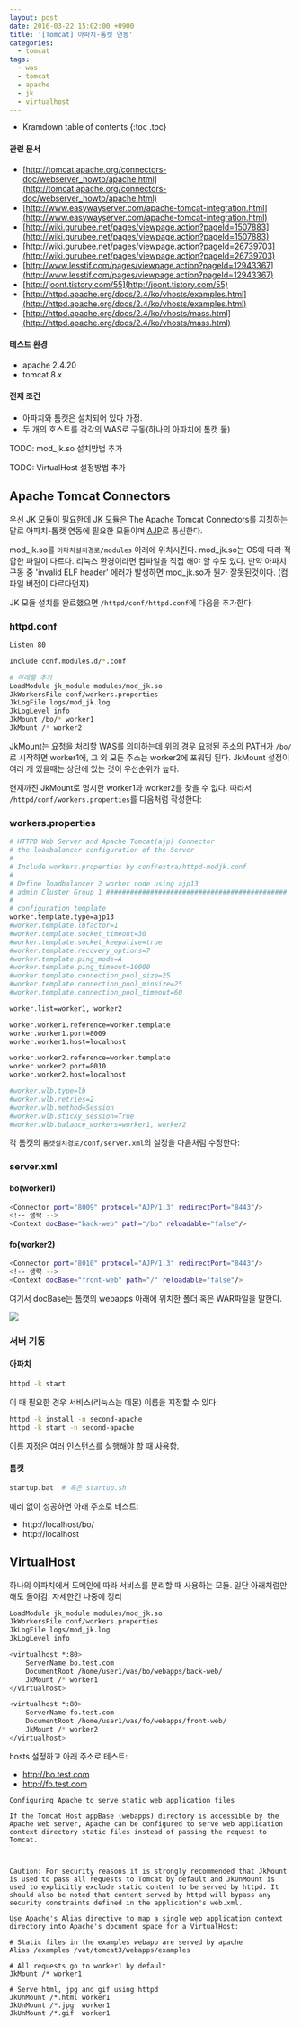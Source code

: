 ```yaml
---
layout: post
date: 2016-03-22 15:02:00 +0900
title: '[Tomcat] 아파치-톰캣 연동'
categories:
  - tomcat
tags:
  - was
  - tomcat
  - apache
  - jk
  - virtualhost
---
```


* Kramdown table of contents
{:toc .toc}

#### 관련 문서

- [http://tomcat.apache.org/connectors-doc/webserver_howto/apache.html](http://tomcat.apache.org/connectors-doc/webserver_howto/apache.html)
- [http://www.easywayserver.com/apache-tomcat-integration.html](http://www.easywayserver.com/apache-tomcat-integration.html)
- [http://wiki.gurubee.net/pages/viewpage.action?pageId=1507883](http://wiki.gurubee.net/pages/viewpage.action?pageId=1507883)
- [http://wiki.gurubee.net/pages/viewpage.action?pageId=26739703](http://wiki.gurubee.net/pages/viewpage.action?pageId=26739703)
- [http://www.lesstif.com/pages/viewpage.action?pageId=12943367](http://www.lesstif.com/pages/viewpage.action?pageId=12943367)
- [http://joont.tistory.com/55](http://joont.tistory.com/55)
- [http://httpd.apache.org/docs/2.4/ko/vhosts/examples.html](http://httpd.apache.org/docs/2.4/ko/vhosts/examples.html)
- [http://httpd.apache.org/docs/2.4/ko/vhosts/mass.html](http://httpd.apache.org/docs/2.4/ko/vhosts/mass.html)

#### 테스트 환경

- apache 2.4.20
- tomcat 8.x

#### 전제 조건

- 아파치와 톰캣은 설치되어 있다 가정.
- 두 개의 호스트를 각각의 WAS로 구동(하나의 아파치에 톰캣 둘)

TODO: mod_jk.so 설치방법 추가

TODO: VirtualHost 설정방법 추가

## Apache Tomcat Connectors

우선 JK 모듈이 필요한데 JK 모듈은 The Apache Tomcat Connectors를 지칭하는 말로 아파치-톰캣 연동에 필요한 모듈이며 [AJP](https://en.wikipedia.org/wiki/Apache_JServ_Protocol)로 통신한다.

mod_jk.so를 `아파치설치경로/modules` 아래에 위치시킨다. mod_jk.so는 OS에 따라 적합한 파일이 다르다. 리눅스 환경이라면 컴파일을 직접 해야 할 수도 있다. 만약 아파치 구동 중 'invalid ELF header' 에러가 발생하면 mod_jk.so가 뭔가 잘못된것이다. (컴파일 버전이 다르다던지)

JK 모듈 설치를 완료했으면 `/httpd/conf/httpd.conf`에 다음을 추가한다:

### httpd.conf

```bash
Listen 80

Include conf.modules.d/*.conf

# 아래를 추가
LoadModule jk_module modules/mod_jk.so
JkWorkersFile conf/workers.properties
JkLogFile logs/mod_jk.log
JkLogLevel info
JkMount /bo/* worker1
JkMount /* worker2
```

JkMount는 요청을 처리할 WAS를 의미하는데 위의 경우 요청된 주소의 PATH가 `/bo/`로 시작하면 worker1에, 그 외 모든 주소는 worker2에 포워딩 된다. JkMount 설정이 여러 개 있을때는 상단에 있는 것이 우선순위가 높다.

현재까진 JkMount로 명시한 worker1과 worker2를 찾을 수 없다. 따라서 `/httpd/conf/workers.properties`를 다음처럼 작성한다:

### workers.properties

```bash
# HTTPD Web Server and Apache Tomcat(ajp) Connector
# the loadbalancer configuration of the Server
#
# Include workers.properties by conf/extra/httpd-modjk.conf
#
# Define loadbalancer 2 worker node using ajp13
# admin Cluster Group 1 #############################################
#
# configuration template
worker.template.type=ajp13
#worker.template.lbfactor=1
#worker.template.socket_timeout=30
#worker.template.socket_keepalive=true
#worker.template.recovery_options=7
#worker.template.ping_mode=A
#worker.template.ping_timeout=10000
#worker.template.connection_pool_size=25
#worker.template.connection_pool_minsize=25
#worker.template.connection_pool_timeout=60

worker.list=worker1, worker2

worker.worker1.reference=worker.template
worker.worker1.port=8009
worker.worker1.host=localhost

worker.worker2.reference=worker.template
worker.worker2.port=8010
worker.worker2.host=localhost

#worker.wlb.type=lb
#worker.wlb.retries=2
#worker.wlb.method=Session
#worker.wlb.sticky_session=True
#worker.wlb.balance_workers=worker1, worker2
```

각 톰캣의 `톰캣설치경로/conf/server.xml`의 설정을 다음처럼 수정한다:

### server.xml

#### bo(worker1)

```bash
<Connector port="8009" protocol="AJP/1.3" redirectPort="8443"/>
<!-- 생략 -->
<Context docBase="back-web" path="/bo" reloadable="false"/>
```

#### fo(worker2)

```bash
<Connector port="8010" protocol="AJP/1.3" redirectPort="8443"/>
<!-- 생략 -->
<Context docBase="front-web" path="/" reloadable="false"/>
```

여기서 docBase는 톰캣의 webapps 아래에 위치한 폴더 혹은 WAR파일을 말한다.

![](/images/apache-tomcat-connect-1.png)

### 서버 기동

#### 아파치

```bash
httpd -k start
```

이 때 필요한 경우 서비스(리눅스는 데몬) 이름을 지정할 수 있다:

```bash
httpd -k install -n second-apache
httpd -k start -n second-apache
```

이름 지정은 여러 인스턴스를 실행해야 할 때 사용함.

#### 톰캣

```bash
startup.bat  # 혹은 startup.sh
```

에러 없이 성공하면 아래 주소로 테스트:

- http://localhost/bo/
- http://localhost

## VirtualHost

하나의 아파치에서 도메인에 따라 서비스를 분리할 때 사용하는 모듈. 일단 아래처럼만 해도 돌아감. 자세한건 나중에 정리

```bash
LoadModule jk_module modules/mod_jk.so
JkWorkersFile conf/workers.properties
JkLogFile logs/mod_jk.log
JkLogLevel info

<virtualhost *:80>
    ServerName bo.test.com
    DocumentRoot /home/user1/was/bo/webapps/back-web/
    JkMount /* worker1
</virtualhost>

<virtualhost *:80>
    ServerName fo.test.com
    DocumentRoot /home/user1/was/fo/webapps/front-web/
    JkMount /* worker2
</virtualhost>
```

hosts 설정하고 아래 주소로 테스트:

- http://bo.test.com
- http://fo.test.com

```
Configuring Apache to serve static web application files

If the Tomcat Host appBase (webapps) directory is accessible by the Apache web server, Apache can be configured to serve web application context directory static files instead of passing the request to Tomcat.



Caution: For security reasons it is strongly recommended that JkMount is used to pass all requests to Tomcat by default and JkUnMount is used to explicitly exclude static content to be served by httpd. It should also be noted that content served by httpd will bypass any security constraints defined in the application's web.xml.

Use Apache's Alias directive to map a single web application context directory into Apache's document space for a VirtualHost:

# Static files in the examples webapp are served by apache
Alias /examples /vat/tomcat3/webapps/examples

# All requests go to worker1 by default
JkMount /* worker1

# Serve html, jpg and gif using httpd
JkUnMount /*.html worker1
JkUnMount /*.jpg  worker1
JkUnMount /*.gif  worker1
```

